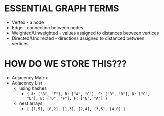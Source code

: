 # ESSENTIAL GRAPH TERMS
- Vertex - a node
- Edge - connection between nodes
- Weighted/Unweighted - values assigned to distances between vertices
- Directed/Undirected - directions assigned to distanced between vertices

# HOW DO WE STORE THIS???

- Adjacency Matrix
- Adjacency List
  - using hashes 
    - `{
          A: ["B", "F"],
          B: ["A", "C"],
          C: ["B", "D"],
          D: ["C", "E"],
          E: ["D", "F"],
          F: ["E", "A"]
      }`
  - nest arrays
      - `[
      [1,5],
      [0,2],
      [1,3],
      [2,4],
      [3,5],
      [4,0]
      ]` 


 